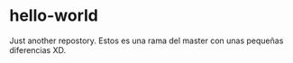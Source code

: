 # hello-world
Just another repostory. 
Estos es una rama del master con unas pequeñas diferencias XD. 

